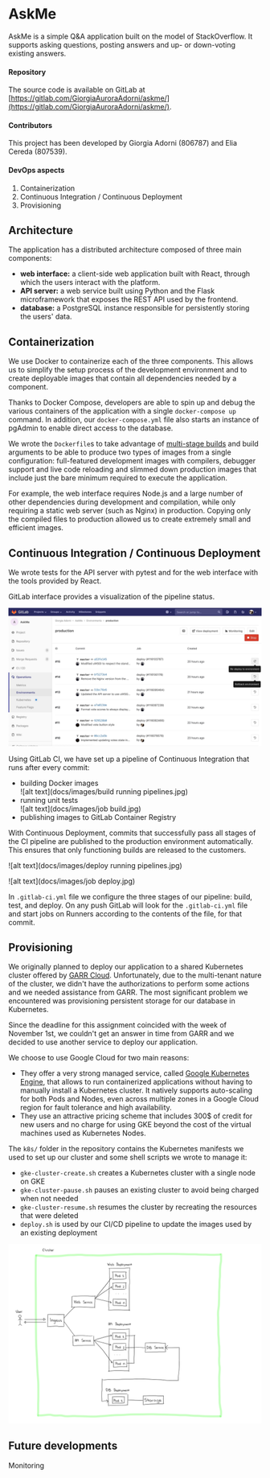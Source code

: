 # AskMe

AskMe is a simple Q&A application built on the model of StackOverflow. It
supports asking questions, posting answers and up- or down-voting existing answers.

#### Repository
The source code is available on GitLab at
[https://gitlab.com/GiorgiaAuroraAdorni/askme/](https://gitlab.com/GiorgiaAuroraAdorni/askme/).

#### Contributors
This project has been developed by Giorgia Adorni (806787) and Elia Cereda (807539).

#### DevOps aspects 
1. Containerization  
2. Continuous Integration / Continuous Deployment  
3. Provisioning

## Architecture
The application has a distributed architecture composed of three main components:
* **web interface:** a client-side web application built with React, through which 
the users interact with the platform.
* **API server:** a web service built using Python and the Flask microframework 
that exposes the REST API used by the frontend.
* **database:** a PostgreSQL instance responsible for persistently storing 
the users' data.

## Containerization
We use Docker to containerize each of the three components. This allows us to 
simplify the setup process of the development environment and to create deployable 
images that contain all dependencies needed by a component. 

Thanks to Docker Compose, developers are able to spin up and debug the various 
containers of the application with a single `docker-compose up` command.
In addition, our `docker-compose.yml` file also starts an instance of pgAdmin to
enable direct access to the database.

We wrote the `Dockerfile`s to take advantage of
[multi-stage builds](https://docs.docker.com/develop/develop-images/multistage-build)
and build arguments to be able to produce two types of images from a single 
configuration: full-featured development images with compilers, debugger support
and live code reloading and slimmed down production images that include just 
the bare minimum required to execute the application.

For example, the web interface requires Node.js and a large number of other
dependencies during development and compilation, while only requiring a static
web server (such as Nginx) in production. Copying only the compiled files to 
production allowed us to create extremely small and efficient images.


## Continuous Integration / Continuous Deployment
We wrote tests for the API server with pytest and for the web interface with the
tools provided by React.


GitLab interface provides a visualization of the pipeline status.   

![alt text](docs/images/Env-production.jpg)


Using GitLab CI, we have set up a pipeline of Continuous Integration that runs after every commit: 
 * building Docker images  
![alt text](docs/images/build running pipelines.jpg)
 * running unit tests  
![alt text](docs/images/job build.jpg)
 * publishing images to GitLab Container Registry

With Continuous Deployment, commits that successfully pass all stages of the CI pipeline 
are published to the production environment automatically.
This ensures that only functioning builds are released to the customers.

![alt text](docs/images/deploy running pipelines.jpg)

![alt text](docs/images/job deploy.jpg)

In `.gitlab-ci.yml` file we configure the three stages of our pipeline: build, test, and deploy.
On any push GitLab will look for the `.gitlab-ci.yml` file and start jobs on Runners 
according to the contents of the file, for that commit.


## Provisioning
We originally planned to deploy our application to a shared Kubernetes cluster
offered by [GARR Cloud](https://cloud.garr.it/containers/). Unfortunately, due 
to the multi-tenant nature of the cluster, we didn't have the authorizations to 
perform some actions and we needed assistance from GARR. The most significant 
problem we encountered was provisioning persistent storage for our database in 
Kubernetes.

Since the deadline for this assignment coincided with the week of November 1st, 
we couldn't get an answer in time from GARR and we decided to use another service 
to deploy our application.

We choose to use Google Cloud for two main reasons:
 * They offer a very strong managed service, called 
   [Google Kubernetes Engine](https://cloud.google.com/kubernetes-engine/), that
   allows to run containerized applications without having to manually install a
   Kubernetes cluster. It natively supports auto-scaling for both Pods and Nodes, 
   even across multiple zones in a Google Cloud region for fault tolerance and
   high availability.
 * They use an attractive pricing scheme that includes 300$ of credit for new 
   users and no charge for using GKE beyond the cost of the virtual machines 
   used as Kubernetes Nodes.
   
The `k8s/` folder in the repository contains the Kubernetes manifests we used to
set up our cluster and some shell scripts we wrote to manage it:
 * `gke-cluster-create.sh` creates a Kubernetes cluster with a single node on GKE
 * `gke-cluster-pause.sh` pauses an existing cluster to avoid being charged when not needed
 * `gke-cluster-resume.sh` resumes the cluster by recreating the resources that were deleted 
 * `deploy.sh` is used by our CI/CD pipeline to update the images used by an existing deployment

![alt text](docs/images/architecture_2.png)
## Future developments

Monitoring
